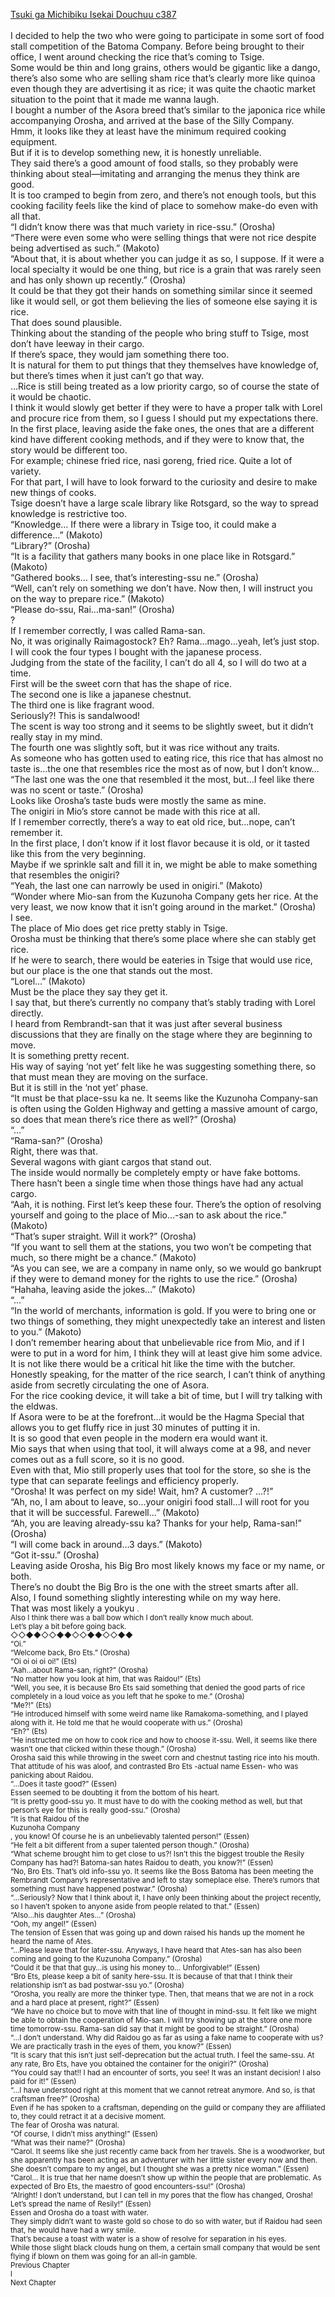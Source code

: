 [Tsuki ga Michibiku Isekai Douchuu c387](https://isekailunatic.com/2021/03/01/tsuki-chapter-387-clearer-than-day/)
<br/><br/>
I decided to help the two who were going to participate in some sort of food stall competition of the Batoma Company. Before being brought to their office, I went around checking the rice that’s coming to Tsige.<br/>
Some would be thin and long grains, others would be gigantic like a dango, there’s also some who are selling sham rice that’s clearly more like quinoa even though they are advertising it as rice; it was quite the chaotic market situation to the point that it made me wanna laugh.<br/>
I bought a number of the Asora breed that’s similar to the japonica rice <short brown grains> while accompanying Orosha, and arrived at the base of the Silly Company.<br/>
Hmm, it looks like they at least have the minimum required cooking equipment.<br/>
But if it is to develop something new, it is honestly unreliable. <br/>
They said there’s a good amount of food stalls, so they probably were thinking about steal—imitating and arranging the menus they think are good.<br/>
It is too cramped to begin from zero, and there’s not enough tools, but this cooking facility feels like the kind of place to somehow make-do even with all that.<br/>
“I didn’t know there was that much variety in rice-ssu.” (Orosha)<br/>
“There were even some who were selling things that were not rice despite being advertised as such.” (Makoto)<br/>
“About that, it is about whether you can judge it as so, I suppose. If it were a local specialty it would be one thing, but rice is a grain that was rarely seen and has only shown up recently.” (Orosha)<br/>
It could be that they got their hands on something similar since it seemed like it would sell, or got them believing the lies of someone else saying it is rice. <br/>
That does sound plausible.<br/>
Thinking about the standing of the people who bring stuff to Tsige, most don’t have leeway in their cargo. <br/>
If there’s space, they would jam something there too.<br/>
It is natural for them to put things that they themselves have knowledge of, but there’s times when it just can’t go that way. <br/>
…Rice is still being treated as a low priority cargo, so of course the state of it would be chaotic.<br/>
I think it would slowly get better if they were to have a proper talk with Lorel and procure rice from them, so I guess I should put my expectations there.<br/>
In the first place, leaving aside the fake ones, the ones that are a different kind have different cooking methods, and if they were to know that, the story would be different too. <br/>
For example; chinese fried rice, nasi goreng, fried rice. Quite a lot of variety. <br/>
For that part, I will have to look forward to the curiosity and desire to make new things of cooks.<br/>
Tsige doesn’t have a large scale library like Rotsgard, so the way to spread knowledge is restrictive too. <br/>
“Knowledge… If there were a library in Tsige too, it could make a difference…” (Makoto)<br/>
“Library?” (Orosha)<br/>
“It is a facility that gathers many books in one place like in Rotsgard.” (Makoto)<br/>
“Gathered books… I see, that’s interesting-ssu ne.” (Orosha)<br/>
“Well, can’t rely on something we don’t have. Now then, I will instruct you on the way to prepare rice.” (Makoto)<br/>
“Please do-ssu, Rai…ma-san!” (Orosha)<br/>
? <br/>
If I remember correctly, I was called Rama-san.<br/>
No, it was originally Raimagostock? Eh? Rama…mago…yeah, let’s just stop.<br/>
I will cook the four types I bought with the japanese process.<br/>
Judging from the state of the facility, I can’t do all 4, so I will do two at a time.<br/>
First will be the sweet corn that has the shape of rice.<br/>
The second one is like a japanese chestnut. <br/>
The third one is like fragrant wood.<br/>
Seriously?! This is sandalwood! <br/>
The scent is way too strong and it seems to be slightly sweet, but it didn’t really stay in my mind.<br/>
The fourth one was slightly soft, but it was rice without any traits. <br/>
As someone who has gotten used to eating rice, this rice that has almost no taste is…the one that resembles rice the most as of now, but I don’t know…<br/>
“The last one was the one that resembled it the most, but…I feel like there was no scent or taste.” (Orosha)<br/>
Looks like Orosha’s taste buds were mostly the same as mine.<br/>
The onigiri in Mio’s store cannot be made with this rice at all.<br/>
If I remember correctly, there’s a way to eat old rice, but…nope, can’t remember it. <br/>
In the first place, I don’t know if it lost flavor because it is old, or it tasted like this from the very beginning. <br/>
Maybe if we sprinkle salt and fill it in, we might be able to make something that resembles the onigiri?<br/>
“Yeah, the last one can narrowly be used in onigiri.” (Makoto)<br/>
“Wonder where Mio-san from the Kuzunoha Company gets her rice. At the very least, we now know that it isn’t going around in the market.” (Orosha)<br/>
I see.<br/>
The place of Mio does get rice pretty stably in Tsige.<br/>
Orosha must be thinking that there’s some place where she can stably get rice. <br/>
If he were to search, there would be eateries in Tsige that would use rice, but our place is the one that stands out the most. <br/>
“Lorel…” (Makoto)<br/>
Must be the place they say they get it. <br/>
I say that, but there’s currently no company that’s stably trading with Lorel directly. <br/>
I heard from Rembrandt-san that it was just after several business discussions that they are finally on the stage where they are beginning to move.<br/>
It is something pretty recent. <br/>
His way of saying ‘not yet’ felt like he was suggesting something there, so that must mean they are moving on the surface. <br/>
But it is still in the ‘not yet’ phase.<br/>
“It must be that place-ssu ka ne. It seems like the Kuzunoha Company-san is often using the Golden Highway and getting a massive amount of cargo, so does that mean there’s rice there as well?” (Orosha)<br/>
“…”<br/>
“Rama-san?” (Orosha)<br/>
Right, there was that. <br/>
Several wagons with giant cargos that stand out. <br/>
The inside would normally be completely empty or have fake bottoms. There hasn’t been a single time when those things have had any actual cargo. <br/>
“Aah, it is nothing. First let’s keep these four. There’s the option of resolving yourself and going to the place of Mio…-san to ask about the rice.” (Makoto)<br/>
“That’s super straight. Will it work?” (Orosha)<br/>
“If you want to sell them at the stations, you two won’t be competing that much, so there might be a chance.” (Makoto)<br/>
“As you can see, we are a company in name only, so we would go bankrupt if they were to demand money for the rights to use the rice.” (Orosha)<br/>
“Hahaha, leaving aside the jokes…” (Makoto)<br/>
“…”<br/>
“In the world of merchants, information is gold. If you were to bring one or two things of something, they might unexpectedly take an interest and listen to you.” (Makoto)<br/>
I don’t remember hearing about that unbelievable rice from Mio, and if I were to put in a word for him, I think they will at least give him some advice. <br/>
It is not like there would be a critical hit like the time with the butcher. <br/>
Honestly speaking, for the matter of the rice search, I can’t think of anything aside from secretly circulating the one of Asora.<br/>
For the rice cooking device, it will take a bit of time, but I will try talking with the eldwas. <br/>
If Asora were to be at the forefront…it would be the Hagma Special that allows you to get fluffy rice in just 30 minutes of putting it in.<br/>
It is so good that even people in the modern era would want it. <br/>
Mio says that when using that tool, it will always come at a 98, and never comes out as a full score, so it is no good.<br/>
Even with that, Mio still properly uses that tool for the store, so she is the type that can separate feelings and efficiency properly. <br/>
“Orosha! It was perfect on my side! Wait, hm? A customer? …?!” <br/>
“Ah, no, I am about to leave, so…your onigiri food stall…I will root for you that it will be successful. Farewell…” (Makoto)<br/>
“Ah, you are leaving already-ssu ka? Thanks for your help, Rama-san!” (Orosha)<br/>
“I will come back in around…3 days.” (Makoto)<br/>
“Got it-ssu.” (Orosha)<br/>
Leaving aside Orosha, his Big Bro most likely knows my face or my name, or both.<br/>
There’s no doubt the Big Bro is the one with the street smarts after all.<br/>
Also, I found something slightly interesting while on my way here. <br/>
That was most likely a youkyu <small bow toy>. <br/>
Also I think there was a ball bow which I don’t really know much about. <br/>
Let’s play a bit before going back.<br/>
◇◇◆◆◇◇◆◆◇◇◆◆◇◇◆◆<br/>
“Oi.” <br/>
“Welcome back, Bro Ets.” (Orosha)<br/>
“Oi oi oi oi oi!” (Ets)<br/>
“Aah…about Rama-san, right?” (Orosha)<br/>
“No matter how you look at him, that was Raidou!” (Ets)<br/>
“Well, you see, it is because Bro Ets said something that denied the good parts of rice completely in a loud voice as you left that he spoke to me.” (Orosha)<br/>
“Me?!” (Ets)<br/>
“He introduced himself with some weird name like Ramakoma-something, and I played along with it. He told me that he would cooperate with us.” (Orosha)<br/>
“Eh?” (Ets)<br/>
“He instructed me on how to cook rice and how to choose it-ssu. Well, it seems like there wasn’t one that clicked within these though.” (Orosha)<br/>
Orosha said this while throwing in the sweet corn and chestnut tasting rice into his mouth.<br/>
That attitude of his was aloof, and contrasted Bro Ets -actual name Essen- who was panicking about Raidou.<br/>
“…Does it taste good?” (Essen)<br/>
Essen seemed to be doubting it from the bottom of his heart. <br/>
“It is pretty good-ssu yo. It must have to do with the cooking method as well, but that person’s eye for this is really good-ssu.” (Orosha)<br/>
“It is that Raidou of the<br/>
 Kuzunoha Company<br/>
, you know! Of course he is an unbelievably talented person!” (Essen)<br/>
“He felt a bit different from a super talented person though.” (Orosha)<br/>
“What scheme brought him to get close to us?! Isn’t this the biggest trouble the Resily Company has had?! Batoma-san hates Raidou to death, you know?!” (Essen)<br/>
“No, Bro Ets. That’s old info-ssu yo. It seems like the Boss Batoma has been meeting the Rembrandt Company’s representative and left to stay someplace else. There’s rumors that something must have happened postwar.” (Orosha)<br/>
“…Seriously? Now that I think about it, I have only been thinking about the project recently, so I haven’t spoken to anyone aside from people related to that.” (Essen)<br/>
“Also…his daughter Ates…” (Orosha)<br/>
“Ooh, my angel!” (Essen)<br/>
The tension of Essen that was going up and down raised his hands up the moment he heard the name of Ates.<br/>
“…Please leave that for later-ssu. Anyways, I have heard that Ates-san has also been coming and going to the Kuzunoha Company.” (Orosha)<br/>
“Could it be that that guy…is using his money to… Unforgivable!” (Essen)<br/>
“Bro Ets, please keep a bit of sanity here-ssu. It is because of that that I think their relationship isn’t as bad postwar-ssu yo.” (Orosha)<br/>
“Orosha, you really are more the thinker type. Then, that means that we are not in a rock and a hard place at present, right?” (Essen)<br/>
“We have no choice but to move with that line of thought in mind-ssu. It felt like we might be able to obtain the cooperation of Mio-san. I will try showing up at the store one more time tomorrow-ssu. Rama-san did say that it might be good to be straight.” (Orosha)<br/>
“…I don’t understand. Why did Raidou go as far as using a fake name to cooperate with us? We are practically trash in the eyes of them, you know?” (Essen)<br/>
“It is scary that this isn’t just self-deprecation but the actual truth. I feel the same-ssu. At any rate, Bro Ets, have you obtained the container for the onigiri?” (Orosha)<br/>
“You could say that!! I had an encounter of sorts, you see! It was an instant decision! I also paid for it!” (Essen)<br/>
“…I have understood right at this moment that we cannot retreat anymore. And so, is that craftsman free?” (Orosha)<br/>
Even if he has spoken to a craftsman, depending on the guild or company they are affiliated to, they could retract it at a decisive moment. <br/>
The fear of Orosha was natural.<br/>
“Of course, I didn’t miss anything!” (Essen)<br/>
“What was their name?” (Orosha)<br/>
“Carol. It seems like she just recently came back from her travels. She is a woodworker, but she apparently has been acting as an adventurer with her little sister every now and then. She doesn’t compare to my angel, but I thought she was a pretty nice woman.” (Essen)<br/>
“Carol… It is true that her name doesn’t show up within the people that are problematic. As expected of Bro Ets, the maestro of good encounters-ssu!” (Orosha)<br/>
“Alright! I don’t understand, but I can tell in my pores that the flow has changed, Orosha! Let’s spread the name of Resily!” (Essen)<br/>
Essen and Orosha do a toast with water. <br/>
They simply didn’t want to waste gold so chose to do so with water, but if Raidou had seen that, he would have had a wry smile. <br/>
That’s because a toast with water is a show of resolve for separation in his eyes.<br/>
While those slight black clouds hung on them, a certain small company that would be sent flying if blown on them was going for an all-in gamble. <br/>
Previous Chapter<br/>
 l <br/>
Next Chapter<br/>
 <br/>
 